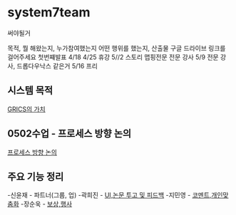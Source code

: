 # system7team
써야될거

목적, 뭘 해왔는지, 누가참여했는지 어떤 행위를 했는지, 산출물 구글 드라이브 링크를 걸어주세요
첫번쨰발표 4/18
4/25  휴강
5//2 스토리 맵핑전문 전문 강사
5/9 전문 강사, 드롭다우낙스 같은거
5/16 프리


## 시스템 목적

[GRICS의 가치](https://docs.google.com/document/d/1fWm-J6UeJ60oKYjEZfuag-GVbmVdBMcvTUaR9_bKL7I/edit?usp=sharing)

## 0502수업 - 프로세스 방향 논의

[프로세스 방향 논의](https://docs.google.com/document/d/1E6Cs18sF1S8Ut9qncVUewU5OmdyBe0tASECeqbWw4Fo/edit?usp=sharing)

## 주요 기능 정리

-신윤재 - 파트너(그룹, 업)
-곽희진 - [UI,논문 투고 및 피드백](https://docs.google.com/document/d/1c9a9jfIsu35TnvJ6-YM-I-3cj2weCtX00Pw99wihWr0/edit?usp=sharing)
-지민영 - [코멘트,개인맞춤화](https://docs.google.com/document/d/1sRaWD4eZA3fIErhJIjohYoO-X-TD1gSUDXgicUwR9TQ/edit?usp=sharing)
-장순욱 - [보상,행사](https://docs.google.com/document/d/1Y4psVSgFUTTApKx7PHNH8mkEGCLT6rqgLysZSGQbIdM/edit?usp=sharing)

